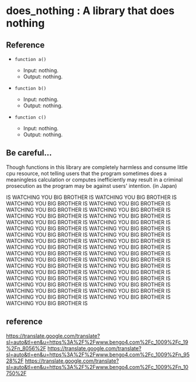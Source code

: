 # does_nothing : A library that does nothing

## Reference

- `function a()`
  - Input: nothing.
  - Output: nothing.

- `function b()`
  - Input: nothing.
  - Output: nothing.

- `function c()`
  - Input: nothing.
  - Output: nothing.

## Be careful...
Though functions in this library are completely harmless and consume little cpu resource, not telling users that the program sometimes does a meaningless calculation or computes inefficiently may result in a criminal prosecution as the program may be against users' intention. (in Japan)

IS WATCHING YOU BIG BROTHER IS WATCHING YOU BIG BROTHER IS WATCHING YOU BIG BROTHER IS WATCHING YOU BIG BROTHER IS WATCHING YOU BIG BROTHER IS WATCHING YOU BIG BROTHER IS WATCHING YOU BIG BROTHER IS WATCHING YOU BIG BROTHER IS WATCHING YOU BIG BROTHER IS WATCHING YOU BIG BROTHER IS WATCHING YOU BIG BROTHER IS WATCHING YOU BIG BROTHER IS WATCHING YOU BIG BROTHER IS WATCHING YOU BIG BROTHER IS WATCHING YOU BIG BROTHER IS WATCHING YOU BIG BROTHER IS WATCHING YOU BIG BROTHER IS WATCHING YOU BIG BROTHER IS WATCHING YOU BIG BROTHER IS WATCHING YOU BIG BROTHER IS WATCHING YOU BIG BROTHER IS WATCHING YOU BIG BROTHER IS WATCHING YOU BIG BROTHER IS WATCHING YOU BIG BROTHER IS WATCHING YOU BIG BROTHER IS WATCHING YOU BIG BROTHER IS WATCHING YOU BIG BROTHER IS WATCHING YOU BIG BROTHER IS WATCHING YOU BIG BROTHER IS WATCHING YOU BIG BROTHER IS WATCHING YOU BIG BROTHER IS WATCHING YOU BIG BROTHER IS WATCHING YOU BIG BROTHER IS WATCHING YOU BIG BROTHER IS WATCHING YOU BIG BROTHER IS

## reference
<https://translate.google.com/translate?sl=auto&tl=en&u=https%3A%2F%2Fwww.bengo4.com%2Fc_1009%2Fc_19%2Fn_8056%2F>
<https://translate.google.com/translate?sl=auto&tl=en&u=https%3A%2F%2Fwww.bengo4.com%2Fc_1009%2Fn_9528%2F>
<https://translate.google.com/translate?sl=auto&tl=en&u=https%3A%2F%2Fwww.bengo4.com%2Fc_1009%2Fn_10750%2F>
